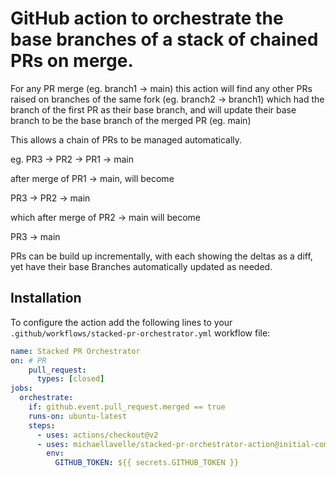 # GitHub action to orchestrate the base branches of a stack of chained PRs on merge.

For any PR merge (eg. branch1 -> main) this action will find any other PRs raised on branches of the same fork (eg. branch2 -> branch1) which had the branch of the first PR as their base branch,  and will update their base branch to be the base branch of the merged PR (eg. main)

This allows a chain of PRs to be managed automatically.

eg. PR3 -> PR2 -> PR1 -> main

after merge of PR1 -> main,  will become

PR3 -> PR2 -> main

which after merge of PR2 -> main will become

PR3 -> main

PRs can be build up incrementally, with each showing the deltas as a diff,  yet have their base Branches
automatically updated as needed.

## Installation

To configure the action add the following lines to your `.github/workflows/stacked-pr-orchestrator.yml` workflow file:

```yml
name: Stacked PR Orchestrator
on: # PR
    pull_request:
      types: [closed]
jobs:
  orchestrate:
    if: github.event.pull_request.merged == true
    runs-on: ubuntu-latest
    steps:
      - uses: actions/checkout@v2
      - uses: michaellavelle/stacked-pr-orchestrator-action@initial-commit
        env:
          GITHUB_TOKEN: ${{ secrets.GITHUB_TOKEN }}
```
